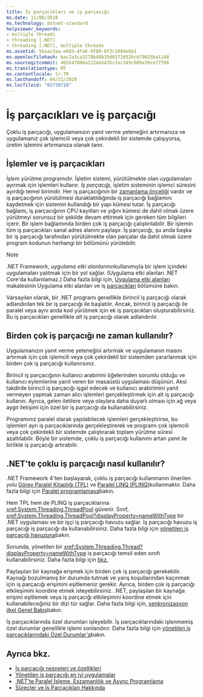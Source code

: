 ```yaml
---
title: İş parçacıkları ve iş parçacığı
ms.date: 11/08/2018
ms.technology: dotnet-standard
helpviewer_keywords:
- multiple threads
- threading [.NET]
- threading [.NET], multiple threads
ms.assetid: 5baac3aa-e603-4fa6-9f89-0f2c1084e6b1
ms.openlocfilehash: bac2a3ca3278b48b35d0372d52bcb79025ba1148
ms.sourcegitcommit: 465547886a1224a5435c3ac349c805e39ce77706
ms.translationtype: MT
ms.contentlocale: tr-TR
ms.lasthandoff: 04/21/2020
ms.locfileid: "81739718"
---
```

# <a name="threads-and-threading"></a>İş parçacıkları ve iş parçacığı

Çoklu iş parçacığı, uygulamanızın yanıt verme yeteneğini artırmanıza ve uygulamanız çok işlemcili veya çok çekirdekli bir sistemde çalışıyorsa, üretim işlemini artırmanıza olanak tanır.

## <a name="processes-and-threads"></a>İşlemler ve iş parçacıkları

*İşlem* yürütme programıdır. İşletim sistemi, yürütülmekte olan uygulamaları ayırmak için işlemleri kullanır. *İş parçacığı,* işletim sisteminin işlemci süresini ayırdığı temel birimdir. Her iş parçacığının bir [zamanlama önceliği](scheduling-threads.md) vardır ve iş parçacığının yürütülmesi duraklatıldığında iş parçacığı bağlamını kaydetmek için sistemin kullandığı bir yapı kümesi tutar. İş parçacığı bağlamı, iş parçacığının CPU kayıtları ve yığını kümesi de dahil olmak üzere yürütmeyi sorunsuz bir şekilde devam ettirmek için gereken tüm bilgileri içerir. Bir işlem bağlamında birden çok iş parçacığı çalıştırılabilir. Bir işlemin tüm iş parçacıkları sanal adres alanını paylaşır. İş parçacığı, şu anda başka bir iş parçacığı tarafından yürütülmekte olan parçalar da dahil olmak üzere program kodunun herhangi bir bölümünü yürütebilir.

> [!NOTE]
> .NET Framework, *uygulama etki alanlarının*kullanımıyla bir işlem içindeki uygulamaları yalıtmak için bir yol sağlar. (Uygulama etki alanları .NET Core'da kullanılamaz.) Daha fazla bilgi için, [Uygulama etki alanları](../../framework/app-domains/application-domains.md) makalesinin Uygulama etki alanları ve iş [parçacıkları](../../framework/app-domains/application-domains.md#application-domains-and-threads) bölümüne bakın.

Varsayılan olarak, bir .NET programı genellikle *birincil* iş parçacığı olarak adlandırılan tek bir iş parçacığı ile başlatılır. Ancak, birincil iş parçacığı ile paralel veya aynı anda kod yürütmek için ek iş parçacıkları oluşturabilirsiniz. Bu iş parçacıkları genellikle *alt* iş parçacığı olarak adlandırılır.

## <a name="when-to-use-multiple-threads"></a>Birden çok iş parçacığı ne zaman kullanılır?

Uygulamanızın yanıt verme yeteneğini artırmak ve uygulamanın masını artırmak için çok işlemcili veya çok çekirdekli bir sistemden yararlanmak için birden çok iş parçacığı kullanırsınız.

Birincil iş parçacığının kullanıcı arabirimi öğelerinden sorumlu olduğu ve kullanıcı eylemlerine yanıt veren bir masaüstü uygulaması düşünün. Aksi takdirde birincil iş parçacığı işgal edecek ve kullanıcı arabirimini yanıt vermeyen yapmak zaman alıcı işlemleri gerçekleştirmek için alt iş parçacığı kullanın. Ayrıca, gelen iletilere veya olaylara daha duyarlı olması için ağ veya aygıt iletişimi için özel bir iş parçacığı da kullanabilirsiniz.

Programınız paralel olarak yapılabilecek işlemleri gerçekleştirirse, bu işlemleri ayrı iş parçacıklarında gerçekleştirerek ve programı çok işlemcili veya çok çekirdekli bir sistemde çalıştırarak toplam yürütme süresi azaltılabilir. Böyle bir sistemde, çoklu iş parçacığı kullanımı artan yanıt ile birlikte iş parçacığı artırabilir.

## <a name="how-to-use-multithreading-in-net"></a>.NET'te çoklu iş parçacığı nasıl kullanılır?

.NET Framework 4'ten başlayarak, çoklu iş parçacığı kullanmanın önerilen yolu [Görev Paralel Kitaplığı (TPL)](../parallel-programming/task-parallel-library-tpl.md) ve [Paralel LINQ (PLINQ)](../parallel-programming/introduction-to-plinq.md)kullanmaktır. Daha fazla bilgi için [Paralel programlamaya](../parallel-programming/index.md)bakın.

Hem TPL hem de PLINQ iş parçacıklarına <xref:System.Threading.ThreadPool> güvenir. Sınıf, <xref:System.Threading.ThreadPool?displayProperty=nameWithType> bir .NET uygulaması ve bir işçi iş parçacığı havuzu sağlar. İş parçacığı havuzu iş parçacığı iş parçacığı da kullanabilirsiniz. Daha fazla bilgi için [yönetilen iş parçacığı havuzuna](the-managed-thread-pool.md)bakın.

Sonunda, yönetilen bir <xref:System.Threading.Thread?displayProperty=nameWithType> iş parçacığı temsil eden sınıfı kullanabilirsiniz. Daha fazla bilgi için [bkz.](using-threads-and-threading.md)

Paylaşılan bir kaynağa erişmek için birden çok iş parçacığı gerekebilir. Kaynağı bozulmamış bir durumda tutmak ve yarış koşullarından kaçınmak için iş parçacığı erişimini eşitlemeniz gerekir. Ayrıca, birden çok iş parçacığı etkileşimini koordine etmek isteyebilirsiniz. .NET, paylaşılan bir kaynağa erişimi eşitlemek veya iş parçacığı etkileşimini koordine etmek için kullanabileceğiniz bir dizi tür sağlar. Daha fazla bilgi için, [senkronizasyon ilkel Genel Bakış](overview-of-synchronization-primitives.md)bakın.

İş parçacıklarında özel durumları işleyebilir. İş parçacıklarındaki işlenmemiş özel durumlar genellikle işlemi sonlandırır. Daha fazla bilgi için [yönetilen iş parçacıklarındaki Özel Durumlar'a](exceptions-in-managed-threads.md)bakın.

## <a name="see-also"></a>Ayrıca bkz.

- [İş parçacığı nesneleri ve özellikleri](threading-objects-and-features.md)
- [Yönetilen iş parçacığı en iyi uygulamalar](managed-threading-best-practices.md)
- [.NET'te Paralel İşleme, Eşzamanlılık ve Async Programlama](../parallel-processing-and-concurrency.md)
- [Süreçler ve İş Parçacıkları Hakkında](/windows/desktop/procthread/about-processes-and-threads)
